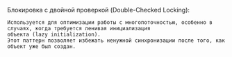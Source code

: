 Блокировка с двойной проверкой (Double-Checked Locking):

    Используется для оптимизации работы с многопоточностью, особенно в случаях, когда требуется ленивая инициализация 
    объекта (lazy initialization). 
    Этот паттерн позволяет избежать ненужной синхронизации после того, как объект уже был создан.